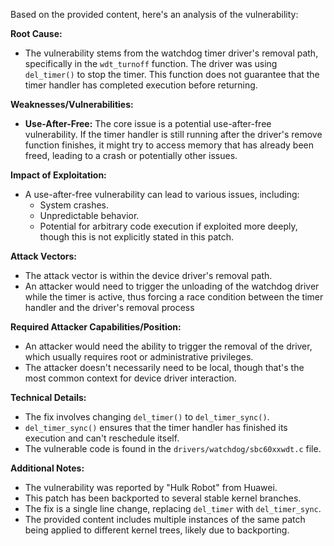 Based on the provided content, here's an analysis of the vulnerability:

**Root Cause:**
- The vulnerability stems from the watchdog timer driver's removal path, specifically in the `wdt_turnoff` function. The driver was using `del_timer()` to stop the timer. This function does not guarantee that the timer handler has completed execution before returning.

**Weaknesses/Vulnerabilities:**
- **Use-After-Free:** The core issue is a potential use-after-free vulnerability.  If the timer handler is still running after the driver's remove function finishes, it might try to access memory that has already been freed, leading to a crash or potentially other issues.

**Impact of Exploitation:**
- A use-after-free vulnerability can lead to various issues, including:
  - System crashes.
  - Unpredictable behavior.
  - Potential for arbitrary code execution if exploited more deeply, though this is not explicitly stated in this patch.

**Attack Vectors:**
- The attack vector is within the device driver's removal path.
- An attacker would need to trigger the unloading of the watchdog driver while the timer is active, thus forcing a race condition between the timer handler and the driver's removal process

**Required Attacker Capabilities/Position:**
- An attacker would need the ability to trigger the removal of the driver, which usually requires root or administrative privileges.
- The attacker doesn't necessarily need to be local, though that's the most common context for device driver interaction.

**Technical Details:**
- The fix involves changing `del_timer()` to `del_timer_sync()`.
- `del_timer_sync()` ensures that the timer handler has finished its execution and can't reschedule itself.
- The vulnerable code is found in the `drivers/watchdog/sbc60xxwdt.c` file.

**Additional Notes:**
- The vulnerability was reported by "Hulk Robot" from Huawei.
- This patch has been backported to several stable kernel branches.
- The fix is a single line change, replacing `del_timer` with `del_timer_sync`.
- The provided content includes multiple instances of the same patch being applied to different kernel trees, likely due to backporting.